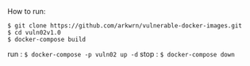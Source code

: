 How to run:

```
$ git clone https://github.com/arkwrn/vulnerable-docker-images.git
$ cd vuln02v1.0
$ docker-compose build
```
run : `$ docker-compose -p vuln02 up -d`
stop : `$ docker-compose down`